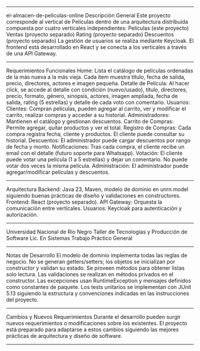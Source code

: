 
<hr></hr>
el-almacen-de-peliculas-online
Descripción General
Este proyecto corresponde al vertical de Películas dentro de una arquitectura distribuida compuesta por cuatro verticales independientes:
Películas (este proyecto)
Ventas (proyecto separado)
Rating (proyecto separado)
Descuentos (proyecto separado)
La gestión de usuarios se realiza mediante Keycloak. El frontend está desarrollado en React y se conecta a los verticales a través de una API Gateway.
<hr></hr>
Requerimientos Funcionales
Home: Lista el catálogo de películas ordenadas de la más nueva a la más vieja. Cada ítem muestra título, fecha de salida, precio, directores, actores e imagen pequeña.
Detalle de Película: Al hacer click, se accede al detalle con condición (nuevo/usado), título, directores, precio, formato, género, sinopsis, actores, imagen ampliada, fecha de salida, rating (5 estrellas) y detalle de cada voto con comentario.
Usuarios:
Clientes: Compran películas, pueden agregar al carrito, ver y modificar el carrito, realizar compras y acceder a su historial.
Administradores: Mantienen el catálogo y gestionan descuentos.
Carrito de Compras: Permite agregar, quitar productos y ver el total.
Registro de Compras: Cada compra registra fecha, cliente y productos. El cliente puede consultar su historial.
Descuentos: El administrador puede cargar descuentos por rango de fecha y monto.
Notificaciones: Tras cada compra, el cliente recibe un email con el detalle (futuro soporte para Whatsapp).
Votación: El cliente puede votar una película (1 a 5 estrellas) y dejar un comentario. No puede votar dos veces la misma película.
Administración: El administrador puede agregar/modificar películas y descuentos.
<hr></hr>
Arquitectura
Backend: Java 23, Maven, modelo de dominio en unrn.model siguiendo buenas prácticas de diseño y validaciones en constructores.
Frontend: React (proyecto separado).
API Gateway: Orquesta la comunicación entre verticales.
Usuarios: Keycloak para autenticación y autorización.
<hr></hr>
Universidad Nacional de Río Negro
Taller de Tecnologías y Producción de Software
Lic. En Sistemas
Trabajo Práctico General
<hr></hr>
Notas de Desarrollo
El modelo de dominio implementa todas las reglas de negocio.
No se generan getters/setters; los objetos se inicializan por constructor y validan su estado.
Se proveen métodos para obtener listas solo lectura.
Las validaciones se realizan en métodos privados en el constructor.
Las excepciones usan RuntimeException y mensajes definidos como constantes de paquete.
Los tests unitarios se implementan con JUnit 5.13 siguiendo la estructura y convenciones indicadas en las instrucciones del proyecto.
<hr></hr>
Cambios y Nuevos Requerimientos
Durante el desarrollo pueden surgir nuevos requerimientos o modificaciones sobre los existentes. El proyecto está preparado para adaptarse a estos cambios siguiendo las mejores prácticas de arquitectura y diseño de software.
<hr></hr>
